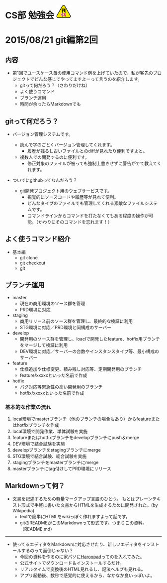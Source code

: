CS部 勉強会 ![CS](https://github.com/dit00091/cs_study/blob/master/cs_image.png)
===

# 2015/08/21 git編第2回

## 内容

* 第1回でユースケース毎の使用コマンド例を上げていたので、私が客先のプロジェクトでどんな感じでやってますよーって言うのを紹介します。
    * gitって何だろう？（さわりだけね）
    * よく使うコマンド
    * ブランチ運用
    * 時間が余ったらMarkdownでも

## gitって何だろう？

* バージョン管理システムです。
    * 読んで字のごとくバージョン管理してくれます。
        * 履歴が残るし古いファイルとのdiffが見れたり便利ですよと。
    * 複数人での開発するのに便利です。
        * 修正対象のファイルが被っても強制上書きせずに警告がでて教えてくれます。

* ついでにgithubってなんだろう？
    * git開発プロジェクト用のウェブサービスです。
        * 視覚的にソースコードや履歴等が見れて便利。
        * どんなタイプのファイルでも管理してくれる素敵なファイルシステムです。
        * コマンドラインからコマンドを打たなくてもある程度の操作が可能。（かわりにそのコマンドを忘れます！）

## よく使うコマンド紹介

* 基本編
    * git clone
    * git checkout
    * git 

## ブランチ運用

* master
    * 現在の商用環境のソース群を管理
    * PRD環境に対応
* staging
    * 商用リリース前のソース群を管理し、最終的な検証に利用
    * STG環境に対応／PRD環境と同構成のサーバー
* develop
    * 開発用のソース群を管理し、loaclで開発したfeature、hotfix用ブランチをマージして検証に利用
    * DEV環境に対応／サーバーの台数やインスタンスタイプ等、最小構成のサーバー
* feature
    * 仕様追加や仕様変更、積み残し対応等、定期開発用のブランチ
    * feature/xxxxxといった名前で作成
* hotfix
    * バグ対応等緊急性の高い開発用のブランチ
    * hotfix/xxxxxといった名前で作成

### 基本的な作業の流れ

1. local環境でmasterブランチ（他のブランチの場合もあり）からfeatureまたはhotfixブランチを作成
2. local環境で開発作業、単体試験を実施
3. featureまたはhotfixブランチをdevelopブランチにpush＆merge
4. DEV環境で結合試験を実施
5. developブランチをstagingブランチにmerge
6. STG環境で結合試験、総合試験を実施
7. stagingブランチをmasterブランチにmerge
8. masterブランチにtag付けしてPRD環境にリリース

## Markdownって何？

* 文書を記述するための軽量マークアップ言語のひとつ。 もとはプレーンテキスト形式で手軽に書いた文書からHTMLを生成するために開発された。(by Wikipedia)
    * textで簡単にHTMLをwikiっぽく作れますよって話です。
    * gitのREADMEがこのMarkdownって形式です。つまりこの資料。（README.md）

---

* 使ってるエディタをMarkdownに対応させたり、新しいエディタをインストールするのって面倒じゃない？
    * 今回の資料を作るのに家パソに[Haroopad](http://pad.haroopress.com/user.html)ってのを入れてみた。
    * 公式サイトでダウンロード＆インストールするだけ。
    * リアルタイムで変換後のHTML見れるし、記法ヘルプも見れる。
    * アプリ起動後、数秒で感覚的に使えるから、なかなか良いっぽいよ。